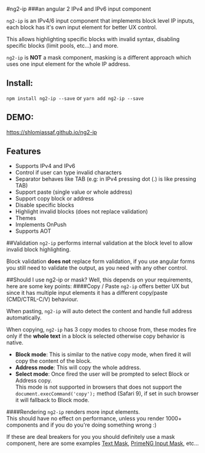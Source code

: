 #ng2-ip
###an angular 2 IPv4 and IPv6 input component

`ng2-ip` is an IPv4/6 input component that implements block level IP inputs, each block has it's own input element for better UX control.

This allows highlighting specific blocks with invalid syntax, disabling specific blocks (limit pools, etc...) and more.
    
`ng2-ip` is **NOT** a mask component, masking is a different approach which uses one input element for the whole IP address.

## Install: 
`npm install ng2-ip --save` or `yarn add ng2-ip --save`

## DEMO:
https://shlomiassaf.github.io/ng2-ip

## Features
* Supports IPv4 and IPv6
* Control if user can type invalid characters
* Separator behaves like TAB (e.g: in IPv4 pressing dot (.) is like pressing TAB)
* Support paste (single value or whole address)
* Support copy block or address
* Disable specific blocks
* Highlight invalid blocks (does not replace validation)
* Themes
* Implements OnPush
* Supports AOT


 ##Validation
`ng2-ip` performs internal validation at the block level to allow invalid block highlighting.

Block validation **does not** replace form validation, if you use angular forms you still need to validate the output, as you need with any other control.

##Should I use ng2-ip or mask?
Well, this depends on your requirements, here are some key points:
####Copy / Paste
`ng2-ip` offers better UX but since it has multiple input elements it has a different copy/paste (CMD/CTRL-C/V) behaviour.

When pasting, `ng2-ip` will auto detect the content and handle full address automatically.

When copying, `ng2-ip` has 3 copy modes to choose from, these modes fire only if the **whole text** in a block is selected otherwise copy behavior is native.

* **Block mode**: This is similar to the native copy mode, when fired it will copy the content of the block.
* **Address mode**: This will copy the whole address.
* **Select mode**: Once fired the user will be prompted to select Block or Address copy.  
    This mode is not supported in browsers that does not support the `document.execCommand('copy');` method (Safari 9), if set in such browser it will fallback to Block mode.
  
####Rendering
`ng2-ip` renders more input elements.  
This should have no effect on performance, unless you render 1000+ components and if you do you're doing something wrong :)

If these are deal breakers for you you should definitely use a mask component, here are some examples <a href="https://github.com/text-mask/text-mask/tree/master/angular2" target="_blank">Text Mask</a>, <a href="http://www.primefaces.org/primeng/#/inputmask" target="_blank">PrimeNG Input Mask</a>, etc...
